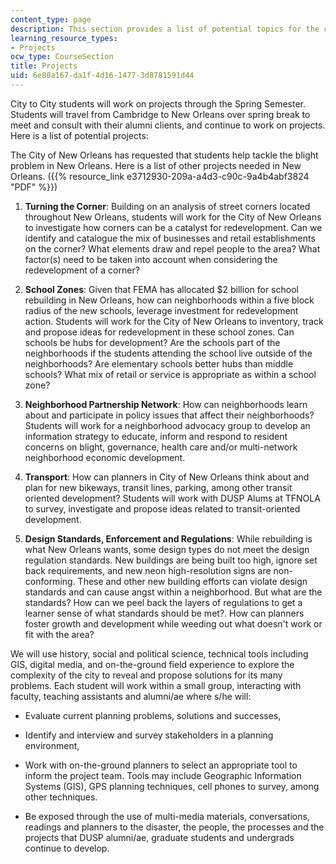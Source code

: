 ```yaml
---
content_type: page
description: This section provides a list of potential topics for the course project.
learning_resource_types:
- Projects
ocw_type: CourseSection
title: Projects
uid: 6e80a167-da1f-4d16-1477-3d8781591d44
---
```


City to City students will work on projects through the Spring Semester. Students will travel from Cambridge to New Orleans over spring break to meet and consult with their alumni clients, and continue to work on projects. Here is a list of potential projects:

The City of New Orleans has requested that students help tackle the blight problem in New Orleans. Here is a list of other projects needed in New Orleans. ({{% resource_link e3712930-209a-a4d3-c90c-9a4b4abf3824 "PDF" %}})

1.  **Turning the Corner**: Building on an analysis of street corners located throughout New Orleans, students will work for the City of New Orleans to investigate how corners can be a catalyst for redevelopment. Can we identify and catalogue the mix of businesses and retail establishments on the corner? What elements draw and repel people to the area? What factor(s) need to be taken into account when considering the redevelopment of a corner?
  
3.  **School Zones**: Given that FEMA has allocated $2 billion for school rebuilding in New Orleans, how can neighborhoods within a five block radius of the new schools, leverage investment for redevelopment action. Students will work for the City of New Orleans to inventory, track and propose ideas for redevelopment in these school zones. Can schools be hubs for development? Are the schools part of the neighborhoods if the students attending the school live outside of the neighborhoods? Are elementary schools better hubs than middle schools? What mix of retail or service is appropriate as within a school zone?
  
5.  **Neighborhood Partnership Network**: How can neighborhoods learn about and participate in policy issues that affect their neighborhoods? Students will work for a neighborhood advocacy group to develop an information strategy to educate, inform and respond to resident concerns on blight, governance, health care and/or multi-network neighborhood economic development.
  
7.  **Transport**: How can planners in City of New Orleans think about and plan for new bikeways, transit lines, parking, among other transit oriented development? Students will work with DUSP Alums at TFNOLA to survey, investigate and propose ideas related to transit-oriented development.
  
9.  **Design Standards, Enforcement and Regulations**: While rebuilding is what New Orleans wants, some design types do not meet the design regulation standards. New buildings are being built too high, ignore set back requirements, and new neon high-resolution signs are non-conforming. These and other new building efforts can violate design standards and can cause angst within a neighborhood. But what are the standards? How can we peel back the layers of regulations to get a learner sense of what standards should be met?. How can planners foster growth and development while weeding out what doesn't work or fit with the area?

We will use history, social and political science, technical tools including GIS, digital media, and on-the-ground field experience to explore the complexity of the city to reveal and propose solutions for its many problems. Each student will work within a small group, interacting with faculty, teaching assistants and alumni/ae where s/he will:

*   Evaluate current planning problems, solutions and successes,
  
*   Identify and interview and survey stakeholders in a planning environment,
  
*   Work with on-the-ground planners to select an appropriate tool to inform the project team. Tools may include Geographic Information Systems (GIS), GPS planning techniques, cell phones to survey, among other techniques.
  
*   Be exposed through the use of multi-media materials, conversations, readings and planners to the disaster, the people, the processes and the projects that DUSP alumni/ae, graduate students and undergrads continue to develop.